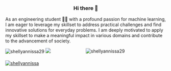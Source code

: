 
<p align="center">
  <h3 align="center">Hi there 👋</h3>
  As an engineering student 🧑‍🎓 with a profound passion for machine learning, I am eager to leverage my skillset to address practical challenges and find innovative solutions for everyday problems. I am deeply motivated to apply my skillset to make a meaningful impact in various domains and contribute to the advancement of society.
</p>

<!--


Here are some ideas to get you started

- 🔭 I’m currently working on ...
- 🌱 I’m currently learning ...
- 👯 I’m looking to collaborate on ...
- 🤔 I’m looking for help with ...
- 💬 Ask me about ...
- 📫 How to reach me: ..
- 😄 Pronouns: he/him
- Guess what you are working 




-->
<div style="display: flex; justify-content: space-between; align-items: center; margin-bottom: 20px;">
  <div style="flex: 1;">
    <img src="https://github-readme-stats.vercel.app/api?username=shellyannissa&theme=onedark&show_icons=true&locale=en" alt="shellyannissa29" />
    <img src="https://github-readme-stats.vercel.app/api/top-langs?username=shellyannissa&show_icons=true&locale=en&layout=compact" />
  </div>


  
  <div style="flex: 1;">
    <img src="https://github-readme-streak-stats.herokuapp.com/?user=shellyannissa" alt="shellyannissa29" />
  </div>
</div>


  <div style="flex: 1;">
    <a href="https://github.com/ryo-ma/github-profile-trophy">
      <img src="https://github-profile-trophy.vercel.app/?username=shellyannissa&theme=onedark&row=1" alt="shellyannissa" />
    </a>
  </div>
</div>



